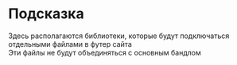 # Подсказка
Здесь располагаются библиотеки, которые будут подключаться отдельными файлами в футер сайта\
Эти файлы не будут объединяться с основным бандлом